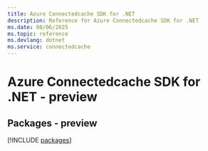 ```yaml
---
title: Azure Connectedcache SDK for .NET
description: Reference for Azure Connectedcache SDK for .NET
ms.date: 08/06/2025
ms.topic: reference
ms.devlang: dotnet
ms.service: connectedcache
---
```

# Azure Connectedcache SDK for .NET - preview
## Packages - preview
[!INCLUDE [packages](connectedcache-index.md)]